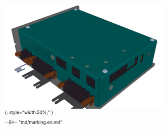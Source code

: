![TGZ-D-560-3/9 pic](../../../../source/img/photo_TGZ-D-560-3_9.png){: style="width:50%;" }

--8<-- "md/marking.en.md"
